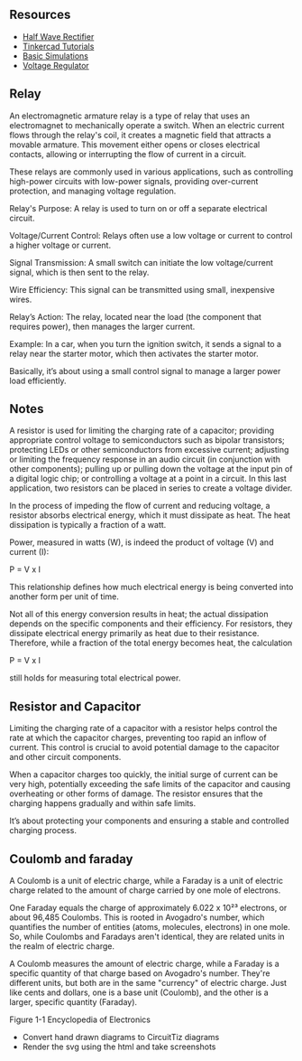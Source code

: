 ## Resources

- [Half Wave Rectifier](https://www.youtube.com/watch?v=vghMCemjXdA)
- [Tinkercad Tutorials](https://www.tinkercad.com/learn/circuits)
- [Basic Simulations](https://www.youtube.com/playlist?list=PLxtiTGwRHk3OdlJg1Ita9kaN9HVv1Cgv7)
- [Voltage Regulator](https://www.tinkercad.com/things/fBosanc7O9u-voltage-regulators)

## Relay

An electromagnetic armature relay is a type of relay that uses an electromagnet to mechanically operate a switch. When an electric current flows through the relay's coil, it creates a magnetic field that attracts a movable armature. This movement either opens or closes electrical contacts, allowing or interrupting the flow of current in a circuit.

These relays are commonly used in various applications, such as controlling high-power circuits with low-power signals, providing over-current protection, and managing voltage regulation.

Relay's Purpose: A relay is used to turn on or off a separate electrical circuit.

Voltage/Current Control: Relays often use a low voltage or current to control a higher voltage or current.

Signal Transmission: A small switch can initiate the low voltage/current signal, which is then sent to the relay.

Wire Efficiency: This signal can be transmitted using small, inexpensive wires.

Relay’s Action: The relay, located near the load (the component that requires power), then manages the larger current.

Example: In a car, when you turn the ignition switch, it sends a signal to a relay near the starter motor, which then activates the starter motor.

Basically, it’s about using a small control signal to manage a larger power load efficiently.

## Notes

A resistor is used for limiting the charging rate of a capacitor; providing appropriate control voltage to semiconductors such as bipolar transistors; protecting LEDs or other semiconductors from excessive current; adjusting or limiting the frequency response in an audio circuit (in conjunction with other components); pulling up or pulling down the voltage at the input pin of a digital logic chip; or controlling a voltage at a point in a circuit. In this last application, two resistors can be placed in series to create a voltage divider.

In the process of impeding the flow of current and reducing voltage, a resistor absorbs electrical energy, which it must dissipate as heat. The heat dissipation is typically a fraction of a watt.

Power, measured in watts (W), is indeed the product of voltage (V) and current (I): 

P = V x I

This relationship defines how much electrical energy is being converted into another form per unit of time.

Not all of this energy conversion results in heat; the actual dissipation depends on the specific components and their efficiency. For resistors, they dissipate electrical energy primarily as heat due to their resistance. Therefore, while a fraction of the total energy becomes heat, the calculation 

P = V x I

 still holds for measuring total electrical power.

## Resistor and Capacitor

Limiting the charging rate of a capacitor with a resistor helps control the rate at which the capacitor charges, preventing too rapid an inflow of current. This control is crucial to avoid potential damage to the capacitor and other circuit components.

When a capacitor charges too quickly, the initial surge of current can be very high, potentially exceeding the safe limits of the capacitor and causing overheating or other forms of damage. The resistor ensures that the charging happens gradually and within safe limits.

It’s about protecting your components and ensuring a stable and controlled charging process.

## Coulomb and faraday

A Coulomb is a unit of electric charge, while a Faraday is a unit of electric charge related to the amount of charge carried by one mole of electrons.

One Faraday equals the charge of approximately 6.022 x 10²³ electrons, or about 96,485 Coulombs. This is rooted in Avogadro's number, which quantifies the number of entities (atoms, molecules, electrons) in one mole. So, while Coulombs and Faradays aren't identical, they are related units in the realm of electric charge.

A Coulomb measures the amount of electric charge, while a Faraday is a specific quantity of that charge based on Avogadro's number. They're different units, but both are in the same "currency" of electric charge. Just like cents and dollars, one is a base unit (Coulomb), and the other is a larger, specific quantity (Faraday).

Figure 1-1 Encyclopedia of Electronics

- Convert hand drawn diagrams to CircuitTiz diagrams
- Render the svg using the html and take screenshots
